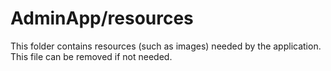 # AdminApp/resources

This folder contains resources (such as images) needed by the application. This file can
be removed if not needed.
